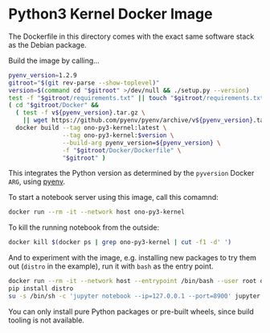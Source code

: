 # Python3 Kernel Docker Image

The Dockerfile in this directory comes with the exact same software
stack as the Debian package.

Build the image by calling…

```sh
pyenv_version=1.2.9
gitroot="$(git rev-parse --show-toplevel)"
version=$(command cd "$gitroot" >/dev/null && ./setup.py --version)
test -f "$gitroot/requirements.txt" || touch "$gitroot/requirements.txt"
( cd "$gitroot/Docker" &&
  ( test -f v${pyenv_version}.tar.gz \
    || wget https://github.com/pyenv/pyenv/archive/v${pyenv_version}.tar.gz ) &&
  docker build --tag ono-py3-kernel:latest \
               --tag ono-py3-kernel:$version \
               --build-arg pyenv_version=${pyenv_version} \
               -f "$gitroot/Docker/Dockerfile" \
               "$gitroot" )
```

This integrates the Python version as determined by the `pyversion` Docker `ARG`,
using [pyenv](https://github.com/pyenv/pyenv).

To start a notebook server using this image, call this comamnd:

```sh
docker run --rm -it --network host ono-py3-kernel
```

To kill the running notebook from the outside:

```sh
docker kill $(docker ps | grep ono-py3-kernel | cut -f1 -d' ')
```

And to experiment with the image, e.g. installing new packages to try them out
(`distro` in the example), run it with `bash` as the entry point.

```sh
docker run --rm -it --network host --entrypoint /bin/bash --user root ono-py3-kernel
pip install distro
su -s /bin/sh -c 'jupyter notebook --ip=127.0.0.1 --port=8900' jupyter
```

You can only install pure Python packages or pre-built wheels,
since build tooling is not available.
